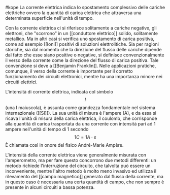 #kope 
La corrente elettrica indica lo spostamento complessivo delle cariche elettriche ovvero la quantità di carica elettrica che attraversa una determinata superficie nell'unità di tempo.

Con la corrente elettrica ci si riferisce solitamente a cariche negative, gli elettroni, che "scorrono" in un [[conduttore elettrico]] solido, solitamente metallico. Ma in altri casi si verifica uno spostamento di carica positiva, come ad esempio [[Ioni]] positivi di soluzioni elettrolitiche. Sia per ragioni storiche, sia dal momento che la direzione del flusso delle cariche dipende dal fatto che esse siano positive o negative, si definisce convenzionalmente il verso della corrente come la direzione del flusso di carica positiva. Tale convenzione si deve a [[Benjamin Franklin]]. Nelle applicazioni pratiche, comunque, il verso della corrente è importante per il corretto funzionamento dei circuiti elettronici, mentre ha una importanza minore nei circuiti elettrici.

L'intensità di corrente elettrica, indicata col simbolo $$I$$(una I maiuscola), è assunta come grandezza fondamentale nel sistema internazionale ([[SI]]). La sua unità di misura è l'ampere (A), e da essa si ricava l'unità di misura della carica elettrica, il coulomb, che corrisponde alla quantità di carica trasportata da una corrente con intensità pari ad 1 ampere nell'unità di tempo di 1 secondo $$1 C = 1 A \cdot s$$È chiamata così in onore del fisico André-Marie Ampère.

L'intensità della corrente elettrica viene generalmente misurata con l'amperometro, ma per fare questo concorrono due metodi differenti: un metodo richiede l'interruzione del circuito, che talvolta può essere un inconveniente, mentre l'altro metodo è molto meno invasivo ed utilizza il rilevamento del [[campo magnetico]] generato dal flusso della corrente, ma in questo caso è necessaria una certa quantità di campo, che non sempre è presente in alcuni circuiti a bassa potenza.